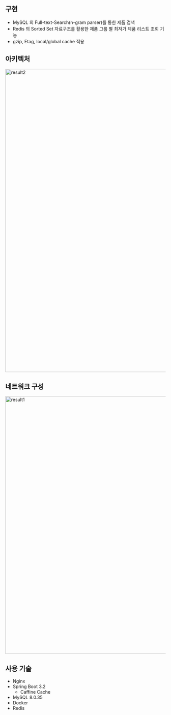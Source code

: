 ## 구현
- MySQL 의 Full-text-Search(n-gram parser)를 통한 제품 검색  
- Redis 의 Sorted Set 자료구조를 활용한 제품 그룹 별 최저가 제품 리스트 조회 기능
- gzip, Etag, local/global cache 적용

## 아키텍처
<img width="953" alt="result2" src="https://github.com/legowww/shop/assets/70372188/bc8d1cab-a0ae-4b5e-9026-da18f9dab906">

## 네트워크 구성
<img width="810" alt="result1" src="https://github.com/legowww/shop/assets/70372188/ad0e5642-eee9-4079-9766-9f9010cd4bda">

## 사용 기술
- Nginx
- Spring Boot 3.2
  - Caffine Cache
- MySQL 8.0.35
- Docker
- Redis

